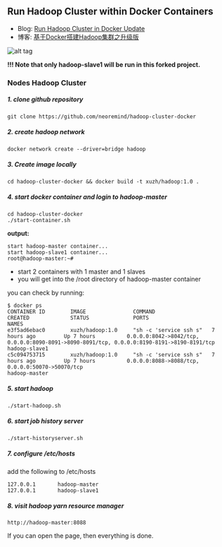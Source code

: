 ## Run Hadoop Cluster within Docker Containers

- Blog: [Run Hadoop Cluster in Docker Update](http://kiwenlau.com/2016/06/26/hadoop-cluster-docker-update-english/)
- 博客: [基于Docker搭建Hadoop集群之升级版](http://kiwenlau.com/2016/06/12/160612-hadoop-cluster-docker-update/)


![alt tag](https://raw.githubusercontent.com/kiwenlau/hadoop-cluster-docker/master/hadoop-cluster-docker.png)

**!!! Note that only hadoop-slave1 will be run in this forked project.**

### Nodes Hadoop Cluster

##### 1. clone github repository

```
git clone https://github.com/neoremind/hadoop-cluster-docker
```

##### 2. create hadoop network

```
docker network create --driver=bridge hadoop
```

##### 3. Create image locally

```
cd hadoop-cluster-docker && docker build -t xuzh/hadoop:1.0 .
```

##### 4. start docker container and login to hadoop-master

```
cd hadoop-cluster-docker
./start-container.sh
```

**output:**

```
start hadoop-master container...
start hadoop-slave1 container...
root@hadoop-master:~# 
```
- start 2 containers with 1 master and 1 slaves
- you will get into the /root directory of hadoop-master container

you can check by running:
```
$ docker ps
CONTAINER ID        IMAGE               COMMAND                  CREATED             STATUS              PORTS                                                                                        NAMES
e3f5ad6ebac0        xuzh/hadoop:1.0     "sh -c 'service ssh s"   7 hours ago         Up 7 hours          0.0.0.0:8042->8042/tcp, 0.0.0.0:8090-8091->8090-8091/tcp, 0.0.0.0:8190-8191->8190-8191/tcp   hadoop-slave1
c5c094753715        xuzh/hadoop:1.0     "sh -c 'service ssh s"   7 hours ago         Up 7 hours          0.0.0.0:8088->8088/tcp, 0.0.0.0:50070->50070/tcp                                             hadoop-master
```

##### 5. start hadoop

```
./start-hadoop.sh
```

##### 6. start job history server

```
./start-historyserver.sh
```

##### 7. configure /etc/hosts

add the following to /etc/hosts
```
127.0.0.1       hadoop-master
127.0.0.1       hadoop-slave1
```

##### 8. visit hadoop yarn resource manager

```
http://hadoop-master:8088
```

If you can open the page, then everything is done.